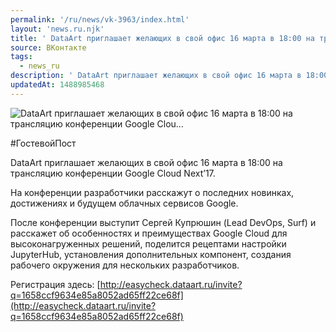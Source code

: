 ```yaml
---
permalink: '/ru/news/vk-3963/index.html'
layout: 'news.ru.njk'
title: ' DataArt приглашает желающих в свой офис 16 марта в 18:00 на трансляцию конференции Google Clou…'
source: ВКонтакте
tags:
  - news_ru
description: ' DataArt приглашает желающих в свой офис 16 марта в 18:00 на трансляцию конференции Google Clou…'
updatedAt: 1488985468
---
```

![ DataArt приглашает желающих в свой офис 16 марта в 18:00 на трансляцию конференции Google Clou…](https://sun9-50.userapi.com/impf/c638816/v638816481/25ce0/4BJfYymCPjQ.jpg?size=1280x683&quality=96&sign=2ba74512ccb2de6199db86eaaaa290f6&c_uniq_tag=6C0f6f-YKNTu3AZa5i10WSYGFZ4IJrpMZaiNajwsoA0&type=album)

#ГостевойПост

DataArt приглашает желающих в свой офис 16 марта в 18:00 на трансляцию конференции Google Cloud Next’17.

На конференции разработчики расскажут о последних новинках, достижениях и будущем облачных сервисов Google.

После конференции выступит Сергей Купрюшин (Lead DevOps, Surf) и расскажет об особенностях и преимуществах Google Cloud для высоконагруженных решений, поделится рецептами настройки JupyterHub, установления дополнительных компонент, создания рабочего окружения для нескольких разработчиков.

Регистрация здесь: [http://easycheck.dataart.ru/invite?q=1658ccf9634e85a8052ad65ff22ce68f](http://easycheck.dataart.ru/invite?q=1658ccf9634e85a8052ad65ff22ce68f)
